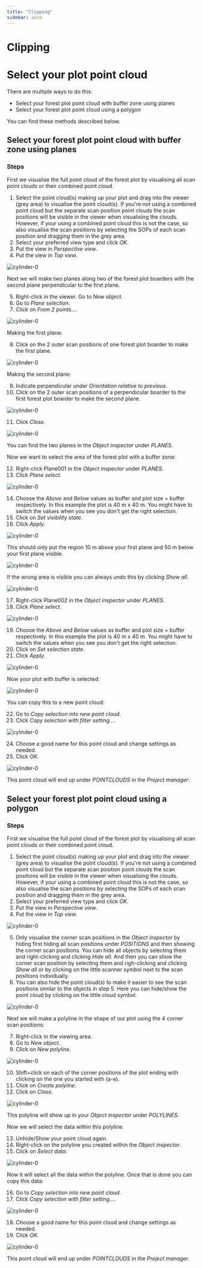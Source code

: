 ```yaml
---
title: "Clipping"
sidebar: auto
---
```


# Clipping


# Select your plot point cloud

There are multiple ways to do this:
* Select your forest plot point cloud with buffer zone using planes
* Select your forest plot point cloud using a polygon

You can find these methods described below.

## Select your forest plot point cloud with buffer zone using planes
### Steps

First we visualise the full point cloud of the forest plot by visualising all scan point clouds or their combined point cloud. 

1. Select the point cloud(s) making up your plot and drag into the viewer (grey area) to visualise the point cloud(s). 
If you're not using a combined point cloud but the separate scan position point clouds the scan positions will be visible in the viewer when visualising the clouds.
However, if your using a combined point cloud this is not the case, so also visualise the scan positions by selecting the SOPs of each scan position and dragging them in the grey area.
2. Select your preferred view type and click *OK*.
3. Put the view in *Perspective view*. 
4. Put the view in *Top view*.

![cylinder-0](./img/4_select_plot_point_cloud-0.png)

Next we will make two planes along two of the forest plot boarders with the second plane perpendicular to the first plane. 

5. Right-click in the viewer. Go to *New object*.
6. Go to *Plane selection*.
7. Click on *From 2 points...*.

![cylinder-0](./img/4_select_plot_point_cloud-1.png)

Making the first plane:

8. Click on the 2 outer scan positions of one forest plot boarder to make the first plane.

![cylinder-0](./img/4_select_plot_point_cloud-2.png)

Making the second plane:

9. Indicate perpendicular under *Orientation relative to previous*.
10. Click on the 2 outer scan positions of a perpendicular boarder to the first forest plot boarder to make the second plane.

![cylinder-0](./img/4_select_plot_point_cloud-3.png)

11. Click *Close*.

![cylinder-0](./img/4_select_plot_point_cloud-4.png)

You can find the two planes in the *Object inspector* under *PLANES*.

Now we want to select the area of the forest plot with a buffer zone:

12. Right-click Plane001 in the *Object inspector* under *PLANES*.
13. Click *Plane select*.

![cylinder-0](./img/4_select_plot_point_cloud-5.png)

14. Choose the *Above* and *Below* values as buffer and plot size + buffer respectively.
In this example the plot is 40 m x 40 m. You might have to switch the values when you see you don't get the right selection.
16. Click on *Set visibility state*.
17. Click *Apply*.

![cylinder-0](./img/4_select_plot_point_cloud-6.png)

This should only put the region 10 m above your first plane and 50 m below your first plane visible.

![cylinder-0](./img/4_select_plot_point_cloud-7a.png)

If the wrong area is visible you can always undo this by clicking *Show all*. 

![cylinder-0](./img/4_select_plot_point_cloud-7b.png)

17. Right-click Plane002 in the *Object inspector* under *PLANES*.
18. Click *Plane select*.

![cylinder-0](./img/4_select_plot_point_cloud-8.png)

19. Choose the *Above* and *Below* values as buffer and plot size + buffer respectively.
In this example the plot is 40 m x 40 m. You might have to switch the values when you see you don't get the right selection.
20. Click on *Set selection state*.
21. Click *Apply*.

![cylinder-0](./img/4_select_plot_point_cloud-9.png)

Now your plot with buffer is selected:

![cylinder-0](./img/4_select_plot_point_cloud-10.png)

You can copy this to a new point cloud:

22. Go to *Copy selection into new point cloud*.
23. Click *Copy selection with filter setting...*.

![cylinder-0](./img/4_select_plot_point_cloud-11.png)

24. Choose a good name for this point cloud and change settings as needed.
25. Click *OK*.

![cylinder-0](./img/4_select_plot_point_cloud-12.png)

This point cloud will end up under *POINTCLOUDS* in the *Project manager*.

## Select your forest plot point cloud using a polygon
### Steps

First we visualise the full point cloud of the forest plot by visualising all scan point clouds or their combined point cloud. 

1. Select the point cloud(s) making up your plot and drag into the viewer (grey area) to visualise the point cloud(s). 
If you're not using a combined point cloud but the separate scan position point clouds the scan positions will be visible in the viewer when visualising the clouds.
However, if your using a combined point cloud this is not the case, so also visualise the scan positions by selecting the SOPs of each scan position and dragging them in the grey area.
2. Select your preferred view type and click *OK*.
3. Put the view in *Perspective view*. 
4. Put the view in *Top view*.

![cylinder-0](./img/4_select_plot_point_cloud-13.png)

5. Only visualise the corner scan positions in the *Object inspector* by hiding first hiding all scan positions under *POSITIONS* and then showing the corner scan positions. You can hide all objects by selecting them and right-clicking and clicking *Hide all*. And then you can show the corner scan position by selecting them and righ-clicking and clicking *Show all* or by clicking on the little scanner symbol next to the scan positions individually.
6. You can also hide the point cloud(s) to make it easier to see the scan positions similar to the objects in step 5. Here you can hide/show the point cloud by clicking on the little cloud symbol.

![cylinder-0](./img/4_select_plot_point_cloud-14.png)

Next we will make a polyline in the shape of our plot using the 4 corner scan positions:

7. Right-click in the viewing area.
8. Go to *New object*.
9. Click on *New polyline*.

![cylinder-0](./img/4_select_plot_point_cloud-15.png)

10. Shift+click on each of the corner positions of the plot ending with clicking on the one you started with (a-e). 
11. Click on *Create polyline*.
12. Click on *Close*.

![cylinder-0](./img/4_select_plot_point_cloud-16.png)

This polyline will show up in your *Object inspector* under *POLYLINES*.

Now we will select the data within this polyline. 

13. Unhide/Show your point cloud again.
14. Right-click on the polyline you created within the *Object inspector*.
15. Click on *Select data*.

![cylinder-0](./img/4_select_plot_point_cloud-17.png)

Now it will select all the data within the polyline. Once that is done you can copy this data:

16. Go to *Copy selection into new point cloud*.
17. Click *Copy selection with filter setting...*.

![cylinder-0](./img/4_select_plot_point_cloud-18.png)

18. Choose a good name for this point cloud and change settings as needed.
19. Click *OK*.

![cylinder-0](./img/4_select_plot_point_cloud-19.png)

This point cloud will end up under *POINTCLOUDS* in the *Project manager*.

